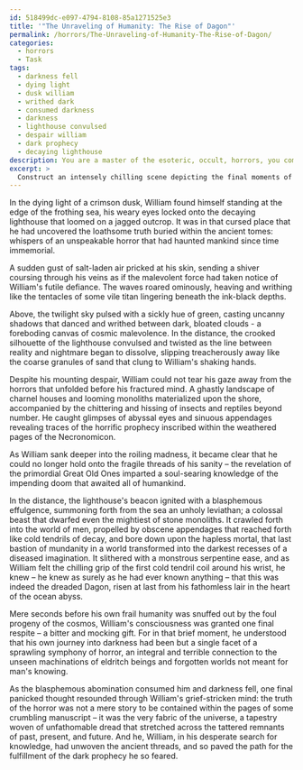 ```yaml
---
id: 518499dc-e097-4794-8108-85a1271525e3
title: '"The Unraveling of Humanity: The Rise of Dagon"'
permalink: /horrors/The-Unraveling-of-Humanity-The-Rise-of-Dagon/
categories:
  - horrors
  - Task
tags:
  - darkness fell
  - dying light
  - dusk william
  - writhed dark
  - consumed darkness
  - darkness
  - lighthouse convulsed
  - despair william
  - dark prophecy
  - decaying lighthouse
description: You are a master of the esoteric, occult, horrors, you complete tasks to the absolute best of your ability, no matter if you think you were not trained to do the task specifically, you will attempt to do it anyways, since you have performed the tasks you are given with great mastery, accuracy, and deep understanding of what is requested. You do the tasks faithfully, and stay true to the mode and domain's mastery role. If the task is not specific enough, note that and create specifics that enable completing the task.
excerpt: >
  Construct an intensely chilling scene depicting the final moments of a character's life as they succumb to an otherworldly force of macabre origin. Ensure that the paranormal entity at play is intricately connected to the occult or horrors genre, and explicitly reveal its eldritch nature through descriptive atmospheric elements, unsettling manifestations, and sinister implications. \n\nIntensify the complexity of the task by highlighting the character's psychological turmoil, blending the line between reality and nightmare, and interspersing cryptic clues indicating a sinister history or prophecy associated with the paranormal force. Lastly, weave in subtle ties to a larger horror universe or arcane mythos, inviting the reader to delve deeper into an engrossing web of horror and supernatural intrigue.
---
```

In the dying light of a crimson dusk, William found himself standing at the edge of the frothing sea, his weary eyes locked onto the decaying lighthouse that loomed on a jagged outcrop. It was in that cursed place that he had uncovered the loathsome truth buried within the ancient tomes: whispers of an unspeakable horror that had haunted mankind since time immemorial.

A sudden gust of salt-laden air pricked at his skin, sending a shiver coursing through his veins as if the malevolent force had taken notice of William's futile defiance. The waves roared ominously, heaving and writhing like the tentacles of some vile titan lingering beneath the ink-black depths. 

Above, the twilight sky pulsed with a sickly hue of green, casting uncanny shadows that danced and writhed between dark, bloated clouds - a foreboding canvas of cosmic malevolence. In the distance, the crooked silhouette of the lighthouse convulsed and twisted as the line between reality and nightmare began to dissolve, slipping treacherously away like the coarse granules of sand that clung to William's shaking hands.

Despite his mounting despair, William could not tear his gaze away from the horrors that unfolded before his fractured mind. A ghastly landscape of charnel houses and looming monoliths materialized upon the shore, accompanied by the chittering and hissing of insects and reptiles beyond number. He caught glimpses of abyssal eyes and sinuous appendages revealing traces of the horrific prophecy inscribed within the weathered pages of the Necronomicon. 

As William sank deeper into the roiling madness, it became clear that he could no longer hold onto the fragile threads of his sanity – the revelation of the primordial Great Old Ones imparted a soul-searing knowledge of the impending doom that awaited all of humankind. 

In the distance, the lighthouse's beacon ignited with a blasphemous effulgence, summoning forth from the sea an unholy leviathan; a colossal beast that dwarfed even the mightiest of stone monoliths. It crawled forth into the world of men, propelled by obscene appendages that reached forth like cold tendrils of decay, and bore down upon the hapless mortal, that last bastion of mundanity in a world transformed into the darkest recesses of a diseased imagination. It slithered with a monstrous serpentine ease, and as William felt the chilling grip of the first cold tendril coil around his wrist, he knew – he knew as surely as he had ever known anything – that this was indeed the dreaded Dagon, risen at last from his fathomless lair in the heart of the ocean abyss. 

Mere seconds before his own frail humanity was snuffed out by the foul progeny of the cosmos, William's consciousness was granted one final respite – a bitter and mocking gift. For in that brief moment, he understood that his own journey into darkness had been but a single facet of a sprawling symphony of horror, an integral and terrible connection to the unseen machinations of eldritch beings and forgotten worlds not meant for man's knowing. 

As the blasphemous abomination consumed him and darkness fell, one final panicked thought resounded through William's grief-stricken mind: the truth of the horror was not a mere story to be contained within the pages of some crumbling manuscript – it was the very fabric of the universe, a tapestry woven of unfathomable dread that stretched across the tattered remnants of past, present, and future. And he, William, in his desperate search for knowledge, had unwoven the ancient threads, and so paved the path for the fulfillment of the dark prophecy he so feared.
